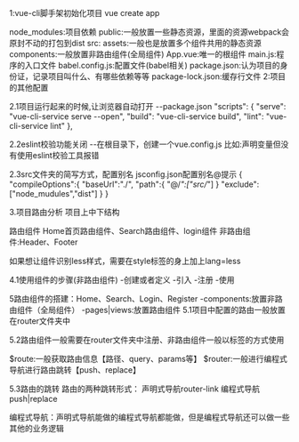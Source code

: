1:vue-cli脚手架初始化项目 vue create app

node_modules:项目依赖
public:一般放置一些静态资源，里面的资源webpack会原封不动的打包到dist
src:
    assets:一般也是放置多个组件共用的静态资源
    components:一般放置非路由组件(全局组件)
    App.vue:唯一的根组件
    main.js:程序的入口文件
babel.config.js:配置文件(babel相关)
package.json:认为项目的身份证，记录项目叫什么、有哪些依赖等等
package-lock.json:缓存行文件
2:项目的其他配置

2.1项目运行起来的时候,让浏览器自动打开
--package.json
"scripts": {
"serve": "vue-cli-service serve --open",
"build": "vue-cli-service build",
"lint": "vue-cli-service lint"
},

2.2eslint校验功能关闭
--在根目录下，创建一个vue.config.js
比如:声明变量但没有使用eslint校验工具报错

2.3src文件夹的简写方式，配置别名
jsconfig.json配置别名@提示
{
    "compileOptions":{
        "baseUrl":"./",
        "path":{
                "@/*":["src/*"]
                }
    "exclude":["node_mudules","dist"]
}
}

3.项目路由分析
项目上中下结构

路由组件
Home首页路由组件、Search路由组件、login组件
非路由组件:Header、Footer

如果想让组件识别less样式，需要在style标签的身上加上lang=less

4.1使用组件的步骤(非路由组件)
-创建或者定义
-引入
-注册
-使用


5路由组件的搭建：Home、Search、Login、Register
-components:放置非路由组件（全局组件）
-pages|views:放置路由组件
5.1项目中配置的路由一般放置在router文件夹中

5.2路由组件一般需要在router文件夹中注册、非路由组件一般以标签的方式使用

$route:一般获取路由信息【路径、query、params等】
$router:一般进行编程式导航进行路由跳转【push、replace】

5.3路由的跳转
路由的两种跳转形式：
声明式导航router-link
编程式导航push|replace

编程式导航：声明式导航能做的编程式导航都能做，但是编程式导航还可以做一些其他的业务逻辑
        